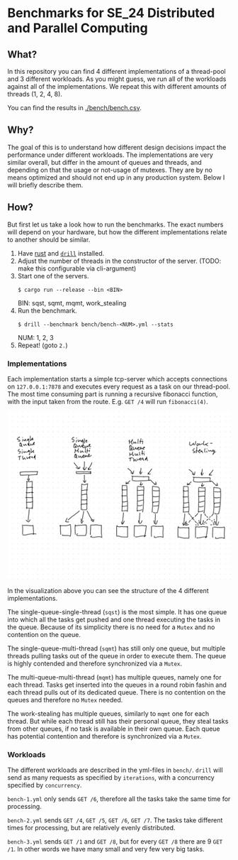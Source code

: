 # Benchmarks for SE_24 Distributed and Parallel Computing

## What?

In this repository you can find 4 different implementations of a thread-pool and 3 different workloads. As you might guess, we run all of the workloads against all of the implementations. We repeat this with different amounts of threads (1, 2, 4, 8).

You can find the results in [./bench/bench.csv](./bench/bench.csv).

## Why?

The goal of this is to understand how different design decisions impact the performance under different workloads. The implementations are very similar overall, but differ in the amount of queues and threads, and depending on that the usage or not-usage of mutexes. They are by no means optimized and should not end up in any production system. Below I will briefly describe them.

## How?

But first let us take a look how to run the benchmarks. The exact numbers will depend on your hardware, but how the different implementations relate to another should be similar.

1. Have [rust](https://www.rust-lang.org/tools/install) and [`drill`](https://github.com/fcsonline/drill#install) installed.
2. Adjust the number of threads in the constructor of the server. (TODO: make this configurable via cli-argument)
3. Start one of the servers.
    ```console
    $ cargo run --release --bin <BIN>
    ```
    BIN: sqst, sqmt, mqmt, work_stealing
4. Run the benchmark.
    ```console
    $ drill --benchmark bench/bench-<NUM>.yml --stats
    ```
    NUM: 1, 2, 3
5. Repeat! (goto `2.`)

### Implementations

Each implementation starts a simple tcp-server which accepts connections on `127.0.0.1:7878` and executes every request as a task on our thread-pool. The most time consuming part is running a recursive fibonacci function, with the input taken from the route. E.g. `GET /4` will run `fibonacci(4)`.

![visualization of the 4 different implementations](./implementations.png)

In the visualization above you can see the structure of the 4 different implementations.

The single-queue-single-thread (`sqst`) is the most simple. It has one queue into which all the tasks get pushed and one thread executing the tasks in the queue. Because of its simplicity there is no need for a `Mutex` and no contention on the queue.

The single-queue-multi-thread (`sqmt`) has still only one queue, but multiple threads pulling tasks out of the queue in order to execute them. The queue is highly contended and therefore synchronized via a `Mutex`.

The multi-queue-multi-thread (`mqmt`) has multiple queues, namely one for each thread. Tasks get inserted into the queues in a round robin fashin and each thread pulls out of its dedicated queue. There is no contention on the queues and therefore no `Mutex` needed.

The work-stealing has multiple queues, similarly to `mqmt` one for each thread. But while each thread still has their personal queue, they steal tasks from other queues, if no task is available in their own queue. Each queue has potential contention and therefore is synchronized via a `Mutex`.

### Workloads

The different workloads are described in the yml-files in `bench/`. `drill` will send as many requests as specified by `iterations`, with a concurrency specified by `concurrency`.

`bench-1.yml` only sends `GET /6`, therefore all the tasks take the same time for processing.

`bench-2.yml` sends `GET /4`, `GET /5`, `GET /6`, `GET /7`. The tasks take different times for processing, but are relatively evenly distributed.

`bench-3.yml` sends `GET /1` and `GET /8`, but for every `GET /8` there are 9 `GET /1`. In other words we have many small and very few very big tasks.
